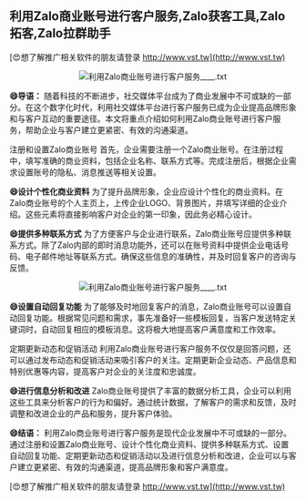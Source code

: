 ## **利用Zalo商业账号进行客户服务,Zalo获客工具,Zalo拓客,Zalo拉群助手**

[😍想了解推广相关软件的朋友请登录 http://www.vst.tw](http://www.vst.tw)

 <center><img src="https://vst.tw/MP4/tuiguang/png/2.png" alt="利用Zalo商业账号进行客户服务____.txt"></center>

**😄导语：**
随着科技的不断进步，社交媒体平台成为了商业发展中不可或缺的一部分。在这个数字化时代，利用社交媒体平台进行客户服务已成为企业提高品牌形象和与客户互动的重要途径。本文将重点介绍如何利用Zalo商业账号进行客户服务，帮助企业与客户建立更紧密、有效的沟通渠道。

注册和设置Zalo商业账号
首先，企业需要注册一个Zalo商业账号。在注册过程中，填写准确的商业资料，包括企业名称、联系方式等。完成注册后，根据企业需求设置账号的隐私、消息推送等相关设置。

**😄设计个性化商业资料**
为了提升品牌形象，企业应设计个性化的商业资料。在Zalo商业账号的个人主页上，上传企业LOGO、背景图片，并填写详细的企业介绍。这些元素将直接影响客户对企业的第一印象，因此务必精心设计。

**😄提供多种联系方式**
为了方便客户与企业进行联系，Zalo商业账号应提供多种联系方式。除了Zalo内部的即时消息功能外，还可以在账号资料中提供企业电话号码、电子邮件地址等联系方式。确保这些信息的准确性，并及时回复客户的咨询与反馈。

 <center><img src="https://vst.tw/MP4/tuiguang/png/0.png" alt="利用Zalo商业账号进行客户服务____.txt"></center>

**😄设置自动回复功能**
为了能够及时地回复客户的消息，Zalo商业账号可以设置自动回复功能。根据常见问题和需求，事先准备好一些模板回复，当客户发送特定关键词时，自动回复相应的模板消息。这将极大地提高客户满意度和工作效率。

定期更新动态和促销活动
利用Zalo商业账号进行客户服务不仅仅是回答问题，还可以通过发布动态和促销活动来吸引客户的关注。定期更新企业动态、产品信息和特别优惠等内容，提高客户对企业的关注度和忠诚度。

**😄进行信息分析和改进**
Zalo商业账号提供了丰富的数据分析工具，企业可以利用这些工具来分析客户的行为和偏好。通过统计数据，了解客户的需求和反馈，及时调整和改进企业的产品和服务，提升客户体验。

**😄结语：**
利用Zalo商业账号进行客户服务是现代企业发展中不可或缺的一部分。通过注册和设置Zalo商业账号、设计个性化商业资料、提供多种联系方式、设置自动回复功能、定期更新动态和促销活动以及进行信息分析和改进，企业可以与客户建立更紧密、有效的沟通渠道，提高品牌形象和客户满意度。

[😍想了解推广相关软件的朋友请登录 http://www.vst.tw](http://www.vst.tw)



